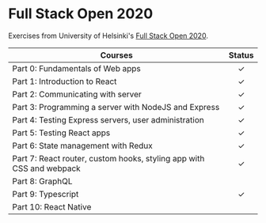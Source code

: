 # Full Stack Open 2020

Exercises from University of Helsinki's [Full Stack Open 2020](https://fullstackopen.com/en).

| Courses                                                              | Status        |
| ---------------------------------------------------------------------|:-------------:|
| Part 0: Fundamentals of Web apps                                     |      ✓        |
| Part 1: Introduction to React                                        |      ✓        |
| Part 2: Communicating with server                                    |      ✓        |
| Part 3: Programming a server with NodeJS and Express                 |      ✓        |
| Part 4: Testing Express servers, user administration                 |      ✓        |
| Part 5: Testing React apps                                           |      ✓        |
| Part 6: State management with Redux                                  |      ✓        |
| Part 7: React router, custom hooks, styling app with CSS and webpack |      ✓        |
| Part 8: GraphQL                                                      |               |
| Part 9: Typescript                                                   |      ✓        |
| Part 10: React Native                                                |               |

